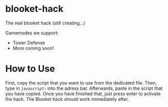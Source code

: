 # blooket-hack
The real blooket hack (still creating...)

Gamemodes we support:
- Tower Defense
- More coming soon!


# How to Use
First, copy the script that you want to use from the dedicated file.
Then, type in `javascript:` into the adress bar. 
Afterwards, paste in the script that you have copied.
Once you have finished that, just press enter to activate the hack.
The Blooket hack should work immediately after.
